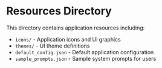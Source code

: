 # Resources Directory

This directory contains application resources including:

- `icons/` - Application icons and UI graphics
- `themes/` - UI theme definitions
- `default_config.json` - Default application configuration
- `sample_prompts.json` - Sample system prompts for users